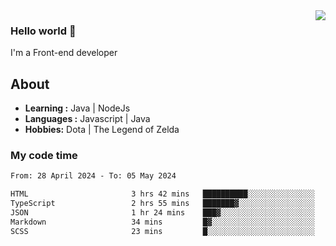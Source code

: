 <img align='right' src="https://github-readme-stats.vercel.app/api?username=jumodada&show_icons=true&theme=vue">

### Hello world 👋

I'm a Front-end developer 
    
## About
-  **Learning :** Java | NodeJs
-  **Languages :** Javascript | Java
-  **Hobbies:** Dota | The Legend of Zelda

### My code time

<!--START_SECTION:waka-->

```txt
From: 28 April 2024 - To: 05 May 2024

HTML                       3 hrs 42 mins   ██████████░░░░░░░░░░░░░░░   39.38 %
TypeScript                 2 hrs 55 mins   ███████▓░░░░░░░░░░░░░░░░░   31.05 %
JSON                       1 hr 24 mins    ███▓░░░░░░░░░░░░░░░░░░░░░   14.99 %
Markdown                   34 mins         █▓░░░░░░░░░░░░░░░░░░░░░░░   06.04 %
SCSS                       23 mins         █░░░░░░░░░░░░░░░░░░░░░░░░   04.12 %
```

<!--END_SECTION:waka-->
